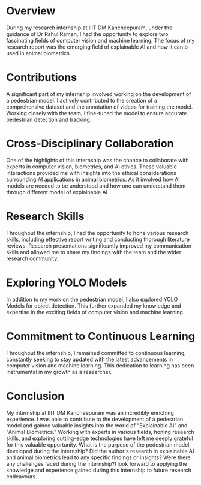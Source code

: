 <h1>Overview</h1>
During my research internship at IIIT DM Kancheepuram, under the guidance of Dr Rahul Raman, I had the opportunity to explore two fascinating fields of computer vision and machine learning.
The focus of my research report was the emerging field of explainable AI and how it can b used in animal biometrics.

<h1>Contributions</h1>
A significant part of my internship involved working on the development of a pedestrian model. 
I actively contributed to the creation of a comprehensive dataset and the annotation of videos for training the model. 
Working closely with the team, I fine-tuned the model to ensure accurate pedestrian detection and tracking.

<h1>Cross-Disciplinary Collaboration</h1>
One of the highlights of this internship was the chance to collaborate with experts in computer vision, biometrics, and AI ethics. 
These valuable interactions provided me with insights into the ethical considerations surrounding AI applications in animal biometrics. 
As it involved how AI models are needed to be understood and how one can understand them through different model of explainable AI

<h1>Research Skills</h1>
Throughout the internship, I had the opportunity to hone various research skills, including effective report writing and conducting thorough literature reviews. 
Research presentations significantly improved my communication skills and allowed me to share my findings with the team and the wider research community.

<h1>Exploring YOLO Models</h1>
In addition to my work on the pedestrian model, I also explored YOLO Models for object detection. 
This further expanded my knowledge and expertise in the exciting fields of computer vision and machine learning.

<h1>Commitment to Continuous Learning</h1>
Throughout the internship, I remained committed to continuous learning, constantly seeking to stay updated with the latest advancements in computer vision and machine learning. 
This dedication to learning has been instrumental in my growth as a researcher.

<h1>Conclusion</h1>
My internship at IIIT DM Kancheepuram was an incredibly enriching experience. 
I was able to contribute to the development of a pedestrian model and gained valuable insights into the world of "Explainable AI" and "Animal Biometrics." 
Working with experts in various fields, honing research skills, and exploring cutting-edge technologies have left me deeply grateful for this valuable opportunity. 
What is the purpose of the pedestrian model developed during the internship? Did the author's research in explainable AI and animal biometrics lead to any specific findings or insights? Were there any challenges faced during the internship?I look forward to applying the knowledge and experience gained during this internship to future research endeavours.

